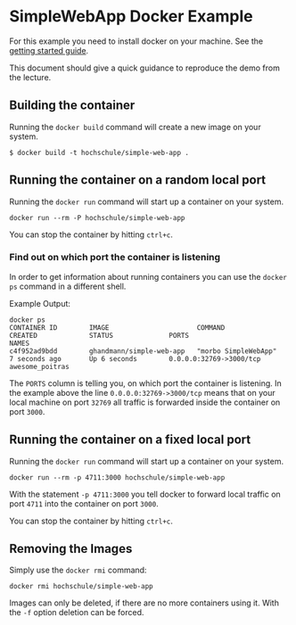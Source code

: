 # SimpleWebApp Docker Example

For this example you need to install docker on your machine. See the [getting started guide](https://docs.docker.com/get-started/).

This document should give a quick guidance to reproduce the demo from the lecture.

## Building the container

Running the `docker build` command will create a new image on your system.

```
$ docker build -t hochschule/simple-web-app .
```


## Running the container on a random local port

Running the `docker run` command will start up a container on your system.

```
docker run --rm -P hochschule/simple-web-app
```

You can stop the container by hitting `ctrl+c`.

### Find out on which port the container is listening

In order to get information about running containers you can use the `docker ps` command in a different shell.

Example Output:
```
docker ps
CONTAINER ID        IMAGE                      COMMAND                  CREATED             STATUS              PORTS                     NAMES
c4f952ad9bdd        ghandmann/simple-web-app   "morbo SimpleWebApp"     7 seconds ago       Up 6 seconds        0.0.0.0:32769->3000/tcp   awesome_poitras
```

The `PORTS` column is telling you, on which port the container is listening. In the example above the line `0.0.0.0:32769->3000/tcp` means that on your local machine on port `32769` all traffic is forwarded inside the container on port `3000`.

## Running the container on a fixed local port

Running the `docker run` command will start up a container on your system.

```
docker run --rm -p 4711:3000 hochschule/simple-web-app
```

With the statement `-p 4711:3000` you tell docker to forward local traffic on port `4711` into the container on port `3000`.

You can stop the container by hitting `ctrl+c`.

## Removing the Images

Simply use the `docker rmi` command:

```
docker rmi hochschule/simple-web-app
```

Images can only be deleted, if there are no more containers using it. With the `-f` option deletion can be forced.
